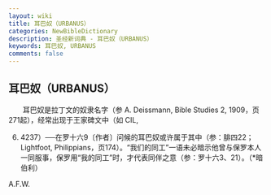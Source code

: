```yaml
---
layout: wiki
title: 耳巴奴（URBANUS）
categories: NewBibleDictionary
description: 圣经新词典 - 耳巴奴（URBANUS）
keywords: 耳巴奴, URBANUS
comments: false
---
```


## 耳巴奴（URBANUS）

　　耳巴奴是拉丁文的奴隶名字（参 A. Deissmann, Bible Studies 2, 1909，页271起），经常出现于王家碑文中（如 CIL,

6. 4237）──在罗十六9〔作者〕问候的耳巴奴或许属于其中（参：腓四22； Lightfoot, Philippians，页174）。“我们的同工”一语未必暗示他曾与保罗本人一同服事，保罗用“我的同工”时，才代表同伴之意（参：罗十六3、21）。（*暗伯利）

A.F.W.








